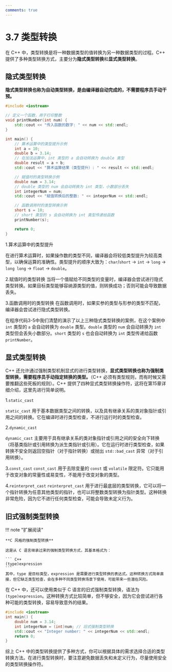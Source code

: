 ```yaml
---
comments: true
---
```


# 3.7 类型转换

在 C++ 中，类型转换是将一种数据类型的值转换为另一种数据类型的过程。C++ 提供了多种类型转换方式，主要分为**隐式类型转换**和**显式类型转换**。

## 隐式类型转换

**隐式类型转换也称为自动类型转换，是由编译器自动完成的，不需要程序员手动干预。**

``` C++ title="程序代码3-5"
#include <iostream>

// 定义一个函数，用于打印整数
void printNumber(int num) {
    std::cout << "传入函数的数字: " << num << std::endl;
}

int main() {
    // 算术运算中的类型提升示例
    int a = 10;
    double b = 3.14;
    // 在加法运算中，int 类型的 a 会自动转换为 double 类型
    double result = a + b; 
    std::cout << "算术运算结果（类型提升）: " << result << std::endl;

    // 赋值时的类型转换示例
    double num = 3.14;
    // double 类型的 num 会自动转换为 int 类型，小数部分丢失
    int integerNum = num; 
    std::cout << "赋值转换后的整数: " << integerNum << std::endl;

    // 函数调用时的类型转换示例
    short s = 10;
    // short 类型的 s 会自动转换为 int 类型传递给函数
    printNumber(s); 

    return 0;
}
```

1.算术运算中的类型提升

在进行算术运算时，如果操作数的类型不同，编译器会将较低类型提升为较高类型，以确保运算的准确性。类型提升的顺序大致为：`char`/`short` -> `int` -> `long` -> `long long` -> `float` -> `double`。

2.赋值时的类型转换
当将一个值赋给不同类型的变量时，编译器会尝试进行隐式类型转换。如果目标类型能够容纳源类型的值，则转换成功；否则可能会导致数据丢失。

3.函数调用时的类型转换
在函数调用时，如果实参的类型与形参的类型不匹配，编译器会尝试进行隐式类型转换。

在程序代码3-5中我们清楚的演示了以上三种隐式类型转换的案例，在这个案例中 `int` 类型的 `a` 会自动转换为 `double` 类型。`double` 类型的 `num` 会自动转换为 `int` 类型但会丢失小数部分。`short` 类型的 `s` 也会自动转换为 `int` 类型传递给函数 `printNumber`。

## 显式类型转换

C++ 还允许通过强制类型机制显式的进行类型转换，**显式类型转换也称为强制类型转换，需要程序员手动指定转换的类型。**（C++ 必须有类型规则，而有时候又需要推翻这些死板的规则）。C++ 提供了四种显式类型转换操作符，这将在第15章详细介绍，这里先进行简单说明。

1.`static_cast`

`static_cast` 用于基本数据类型之间的转换，以及具有继承关系的类对象指针或引用之间的转换。它在编译时进行类型检查，不进行运行时的类型检查。

2.`dynamic_cast`

`dynamic_cast` 主要用于具有继承关系的类对象指针或引用之间的安全向下转换（将基类指针或引用转换为派生类指针或引用）。它在运行时进行类型检查，如果转换不安全则返回空指针（对于指针转换）或抛出 `std::bad_cast` 异常（对于引用转换）。

3.`const_cast`
`const_cast` 用于去除变量的 `const` 或 `volatile` 限定符。它只能用于改变对象的常量性或易变性，不能用于改变对象的类型。

4.`reinterpret_cast`
`reinterpret_cast` 用于进行最底层的类型转换，它可以将一个指针转换为任意其他类型的指针，也可以将整数类型转换为指针类型。这种转换非常危险，因为它不进行任何类型检查，可能会导致未定义行为。

## 旧式强制类型转换

!!! note "扩展阅读"

    **C 风格的强制类型转换**

    这是从 C 语言继承过来的强制类型转换方式，其基本格式为：

    ``` C++
    (type)expression
    ```
    其中，type 是目标类型，expression 是需要进行类型转换的表达式。这种转换方式简单直接，但它缺乏类型检查，会在多种不同类型转换场景下使用，可能带来一些潜在风险。
    
在 C++ 中，还可以使用类似于 C 语言的旧式强制类型转换，语法为 `(type)expression`。这种转换方式比较简单，但不够安全，因为它会尝试进行各种可能的类型转换，容易导致意外的结果。

```cpp
#include <iostream>
int main() {
    double num = 3.14;
    int integerNum = (int)num; // 旧式强制类型转换
    std::cout << "Integer number: " << integerNum << std::endl;
    return 0;
}
```

综上 C++ 中的类型转换提供了多种方式，你可以根据具体的需求选择合适的类型转换方法。在进行类型转换时，要注意避免数据丢失和未定义行为，尽量使用安全的类型转换操作符。 